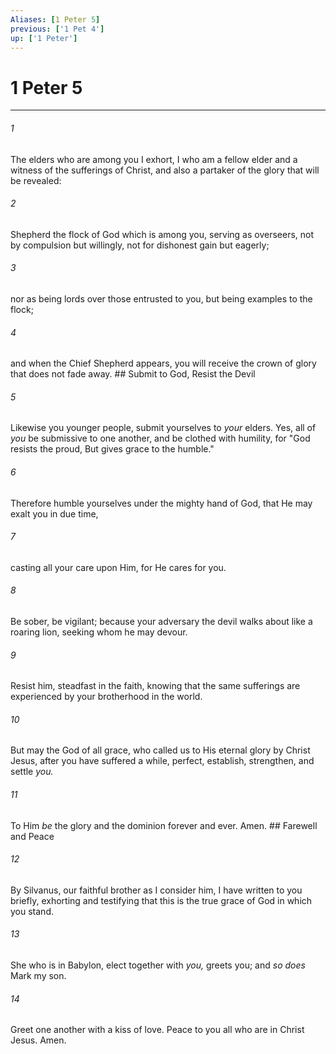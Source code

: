```yaml
---
Aliases: [1 Peter 5]
previous: ['1 Pet 4']
up: ['1 Peter']
---
```

# 1 Peter 5

***


###### 1 
The elders who are among you I exhort, I who am a fellow elder and a witness of the sufferings of Christ, and also a partaker of the glory that will be revealed: 

###### 2 
Shepherd the flock of God which is among you, serving as overseers, not by compulsion but willingly, not for dishonest gain but eagerly; 

###### 3 
nor as being lords over those entrusted to you, but being examples to the flock; 

###### 4 
and when the Chief Shepherd appears, you will receive the crown of glory that does not fade away. ## Submit to God, Resist the Devil 

###### 5 
Likewise you younger people, submit yourselves to _your_ elders. Yes, all of _you_ be submissive to one another, and be clothed with humility, for "God resists the proud, But gives grace to the humble." 

###### 6 
Therefore humble yourselves under the mighty hand of God, that He may exalt you in due time, 

###### 7 
casting all your care upon Him, for He cares for you. 

###### 8 
Be sober, be vigilant; because your adversary the devil walks about like a roaring lion, seeking whom he may devour. 

###### 9 
Resist him, steadfast in the faith, knowing that the same sufferings are experienced by your brotherhood in the world. 

###### 10 
But may the God of all grace, who called us to His eternal glory by Christ Jesus, after you have suffered a while, perfect, establish, strengthen, and settle _you._ 

###### 11 
To Him _be_ the glory and the dominion forever and ever. Amen. ## Farewell and Peace 

###### 12 
By Silvanus, our faithful brother as I consider him, I have written to you briefly, exhorting and testifying that this is the true grace of God in which you stand. 

###### 13 
She who is in Babylon, elect together with _you,_ greets you; and _so does_ Mark my son. 

###### 14 
Greet one another with a kiss of love. Peace to you all who are in Christ Jesus. Amen.
